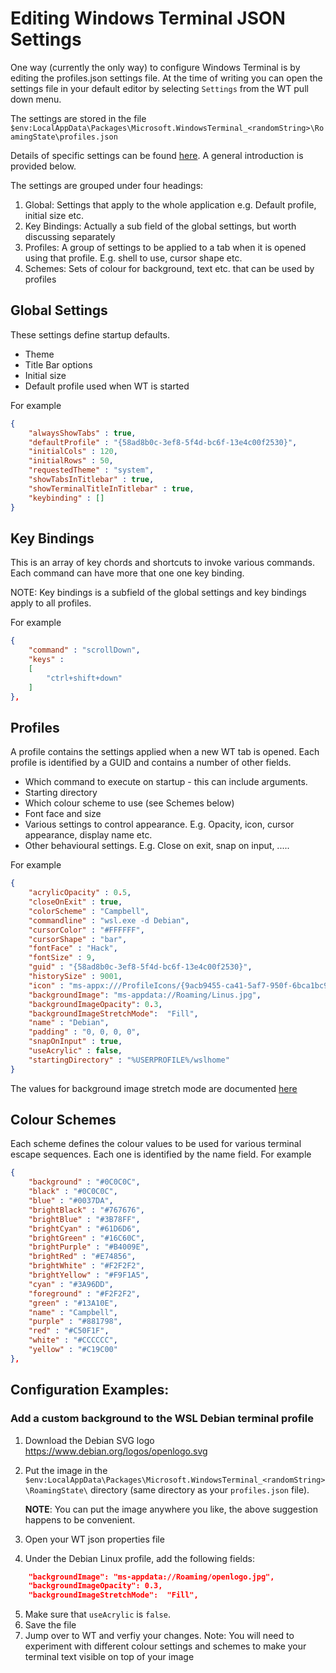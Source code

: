 # Editing Windows Terminal JSON Settings

One way (currently the only way) to configure Windows Terminal is by editing the profiles.json settings file. At
the time of writing you can open the settings file in your default editor by selecting
`Settings` from the WT pull down menu.

The settings are stored in the file `$env:LocalAppData\Packages\Microsoft.WindowsTerminal_<randomString>\RoamingState\profiles.json` 

Details of specific settings can be found [here](../cascadia/SettingsSchema.md). A general introduction is provided below.

The settings are grouped under four headings:

1. Global: Settings that apply to the whole application e.g. Default profile, initial size etc.
2. Key Bindings: Actually a sub field of the global settings, but worth discussing separately
3. Profiles: A group of settings to be applied to a tab when it is opened using that profile. E.g. shell to use, cursor shape etc.
4. Schemes: Sets of colour for background, text etc. that can be used by profiles

## Global Settings

These settings define startup defaults.

* Theme
* Title Bar options
* Initial size
* Default profile used when WT is started

For example

```json
{
    "alwaysShowTabs" : true,
    "defaultProfile" : "{58ad8b0c-3ef8-5f4d-bc6f-13e4c00f2530}",
    "initialCols" : 120,
    "initialRows" : 50,
    "requestedTheme" : "system",
    "showTabsInTitlebar" : true,
    "showTerminalTitleInTitlebar" : true,
    "keybinding" : []
}
```

## Key Bindings

This is an array of key chords and shortcuts to invoke various commands.
Each command can have more that one one key binding.

NOTE: Key bindings is a subfield of the global settings and
key bindings apply to all profiles.

For example

```json
{
    "command" : "scrollDown",
    "keys" : 
    [
        "ctrl+shift+down"
    ]
},
```

## Profiles

A profile contains the settings applied when a new WT tab is opened. Each profile is identified by a GUID and contains
a number of other fields.

* Which command to execute on startup - this can include arguments.
* Starting directory
* Which colour scheme to use (see Schemes below)
* Font face and size
* Various settings to control appearance. E.g. Opacity, icon, cursor appearance, display name etc.
* Other behavioural settings. E.g. Close on exit, snap on input, .....

For example 

```json
{
    "acrylicOpacity" : 0.5,
    "closeOnExit" : true,
    "colorScheme" : "Campbell",
    "commandline" : "wsl.exe -d Debian",
    "cursorColor" : "#FFFFFF",
    "cursorShape" : "bar",
    "fontFace" : "Hack",
    "fontSize" : 9,
    "guid" : "{58ad8b0c-3ef8-5f4d-bc6f-13e4c00f2530}",
    "historySize" : 9001,
    "icon" : "ms-appx:///ProfileIcons/{9acb9455-ca41-5af7-950f-6bca1bc9722f}.png",
    "backgroundImage": "ms-appdata://Roaming/Linus.jpg",
    "backgroundImageOpacity": 0.3,
    "backgroundImageStretchMode":  "Fill",
    "name" : "Debian",
    "padding" : "0, 0, 0, 0",
    "snapOnInput" : true,
    "useAcrylic" : false,
    "startingDirectory" : "%USERPROFILE%/wslhome"
}
```

The values for background image stretch mode are documented [here](https://docs.microsoft.com/en-us/uwp/api/windows.ui.xaml.media.stretch)

##  Colour Schemes

Each scheme defines the colour values to be used for various terminal escape sequences.
Each one is identified by the name field. For example

```json
{
    "background" : "#0C0C0C",
    "black" : "#0C0C0C",
    "blue" : "#0037DA",
    "brightBlack" : "#767676",
    "brightBlue" : "#3B78FF",
    "brightCyan" : "#61D6D6",
    "brightGreen" : "#16C60C",
    "brightPurple" : "#B4009E",
    "brightRed" : "#E74856",
    "brightWhite" : "#F2F2F2",
    "brightYellow" : "#F9F1A5",
    "cyan" : "#3A96DD",
    "foreground" : "#F2F2F2",
    "green" : "#13A10E",
    "name" : "Campbell",
    "purple" : "#881798",
    "red" : "#C50F1F",
    "white" : "#CCCCCC",
    "yellow" : "#C19C00"
},
```
## Configuration Examples:

### Add a custom background to the WSL Debian terminal profile

1. Download the Debian SVG logo https://www.debian.org/logos/openlogo.svg
2. Put the image in the
 `$env:LocalAppData\Packages\Microsoft.WindowsTerminal_<randomString>\RoamingState\`
 directory (same directory as your `profiles.json` file).

    __NOTE__:  You can put the image anywhere you like, the above suggestion happens to be convenient.
3. Open your WT json properties file
4. Under the Debian Linux profile, add the following fields:
```json
    "backgroundImage": "ms-appdata://Roaming/openlogo.jpg",
    "backgroundImageOpacity": 0.3,
    "backgroundImageStretchMode":  "Fill",
```
5. Make sure that `useAcrylic` is `false`.
6. Save the file
7. Jump over to WT and verfiy your changes.
Note: You will need to experiment with different colour settings
and schemes to make your terminal text visible on top of your image
